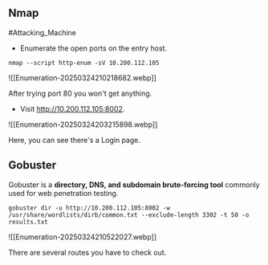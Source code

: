 ## Nmap

#Attacking_Machine 
- Enumerate the open ports on the entry host.

```
nmap --script http-enum -sV 10.200.112.105
```

![[Enumeration-20250324210218682.webp]]

After trying port 80 you won't get anything.

- Visit http://10.200.112.105:8002.

![[Enumeration-20250324203215898.webp]]


Here, you can see there's a Login page.


## Gobuster

Gobuster is a **directory, DNS, and subdomain brute-forcing tool** commonly used for web penetration testing.

```
gobuster dir -u http://10.200.112.105:8002 -w /usr/share/wordlists/dirb/common.txt --exclude-length 3302 -t 50 -o results.txt
```

![[Enumeration-20250324210522027.webp]]


There are several routes you have to check out.

